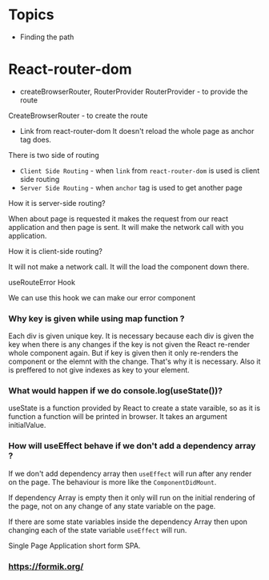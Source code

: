 # Topics

- Finding the path

# React-router-dom

- createBrowserRouter, RouterProvider
  RouterProvider - to provide the route

CreateBrowserRouter - to create the route

- Link from react-router-dom
  It doesn't reload the whole page as anchor tag does.

There is two side of routing

- `Client Side Routing` - when `link` from `react-router-dom` is used is client side routing
- `Server Side Routing` - when `anchor` tag is used to get another page

How it is server-side routing?

When about page is requested it makes the request from our react application and then page is sent. It will make the network call with you application.

How it is client-side routing?

It will not make a network call. It will the load the component down there.

useRouteError Hook

We can use this hook we can make our error component

### Why key is given while using map function ?

Each div is given unique key. It is necessary because each div is given the key when there is any changes if the key is not given the React re-render whole component again. But if key is given then it only re-renders the component or the elemnt with the change. That's why it is necessary. Also it is preffered to not give indexes as key to your element.

### What would happen if we do console.log(useState())?

useState is a function provided by React to create a state varaible, so as it is function a function will be printed in browser. It takes an argument initialValue.

### How will useEffect behave if we don't add a dependency array ?

If we don't add dependency array then `useEffect` will run after any render on the page. The behaviour is more like the `ComponentDidMount`.

If dependency Array is empty then it only will run on the initial rendering of the page, not on any change of any state variable on the page.

If there are some state variables inside the dependency Array then upon changing each of the state variable `useEffect` will run.


Single Page Application short form SPA.


### https://formik.org/